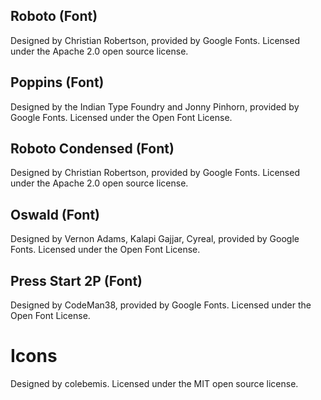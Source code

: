 ## Roboto (Font)
Designed by Christian Robertson, provided by Google Fonts.
Licensed under the Apache 2.0 open source license.

## Poppins (Font)
Designed by the Indian Type Foundry and Jonny Pinhorn, provided by Google Fonts.
Licensed under the Open Font License.

## Roboto Condensed (Font)
Designed by Christian Robertson, provided by Google Fonts.
Licensed under the Apache 2.0 open source license.

## Oswald (Font)
Designed by Vernon Adams, Kalapi Gajjar, Cyreal, provided by Google Fonts.
Licensed under the Open Font License.

## Press Start 2P (Font)
Designed by CodeMan38, provided by Google Fonts.
Licensed under the Open Font License.

# Icons
Designed by colebemis.
Licensed under the MIT open source license.